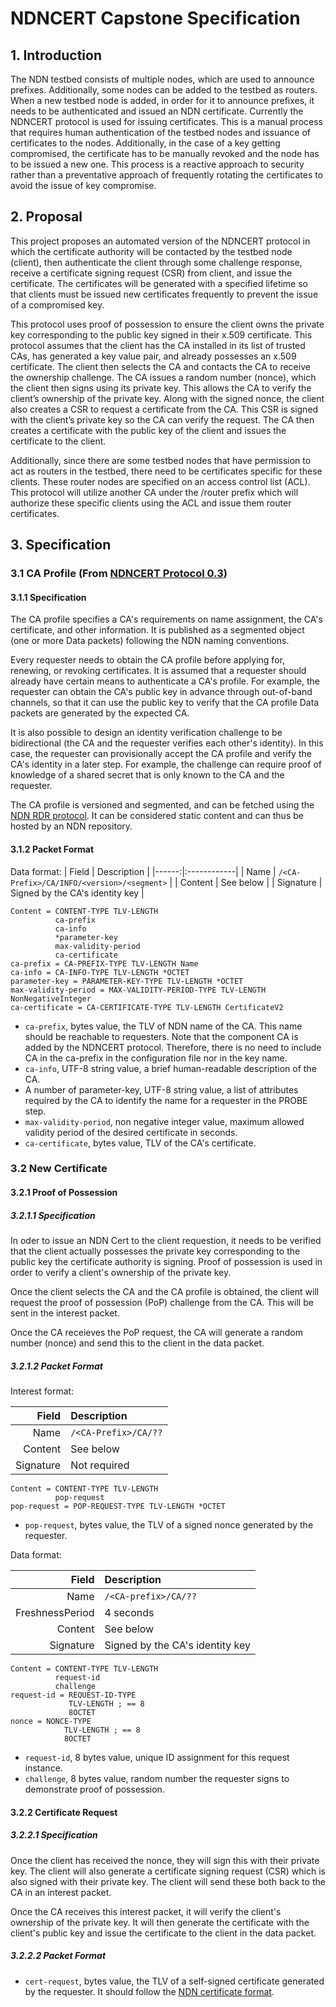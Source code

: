 # NDNCERT Capstone Specification

## 1. Introduction
The NDN testbed consists of multiple nodes, which are used to announce prefixes. Additionally, some nodes can be added to the testbed as routers. When a new testbed node is added, in order for it to announce prefixes, it needs to be authenticated and issued an NDN certificate. Currently the NDNCERT protocol is used for issuing certificates. This is a manual process that requires human authentication of the testbed nodes and issuance of certificates to the nodes. Additionally, in the case of a key getting compromised, the certificate has to be manually revoked and the node has to be issued a new one. This process is a reactive approach to security rather than a preventative approach of frequently rotating the certificates to avoid the issue of key compromise.

## 2. Proposal
This project proposes an automated version of the NDNCERT protocol in which the certificate authority will be contacted by the testbed node (client), then authenticate the client through some challenge response, receive a certificate signing request (CSR) from client, and issue the certificate. The certificates will be generated with a specified lifetime so that clients must be issued new certificates frequently to prevent the issue of a compromised key.

This protocol uses proof of possession to ensure the client owns the private key corresponding to the public key signed in their x.509 certificate. This protocol assumes that the client has the CA installed in its list of trusted CAs, has generated a key value pair, and already possesses an x.509 certificate. The client then selects the CA and contacts the CA to receive the ownership challenge. The CA issues a random number (nonce), which the client then signs using its private key. This allows the CA to verify the client’s ownership of the private key. Along with the signed nonce, the client also creates a CSR to request a certificate from the CA. This CSR is signed with the client’s private key so the CA can verify the request. The CA then creates a certificate with the public key of the client and issues the certificate to the client.

Additionally, since there are some testbed nodes that have permission to act as routers in the testbed, there need to be certificates specific for these clients. These router nodes are specified on an access control list (ACL). This protocol will utilize another CA under the /router prefix which will authorize these specific clients using the ACL and issue them router certificates.

## 3. Specification

### 3.1 CA Profile (From [NDNCERT Protocol 0.3](https://github.com/named-data/ndncert/wiki/NDNCERT-Protocol-0.3))
#### 3.1.1 Specification
The CA profile specifies a CA's requirements on name assignment, the CA's certificate, and other information. It is published as a segmented object (one or more Data packets) following the NDN naming conventions.

Every requester needs to obtain the CA profile before applying for, renewing, or revoking certificates. It is assumed that a requester should already have certain means to authenticate a CA's profile. For example, the requester can obtain the CA's public key in advance through out-of-band channels, so that it can use the public key to verify that the CA profile Data packets are generated by the expected CA.

It is also possible to design an identity verification challenge to be bidirectional (the CA and the requester verifies each other's identity). In this case, the requester can provisionally accept the CA profile and verify the CA's identity in a later step. For example, the challenge can require proof of knowledge of a shared secret that is only known to the CA and the requester.

The CA profile is versioned and segmented, and can be fetched using the [NDN RDR protocol](https://redmine.named-data.net/projects/ndn-tlv/wiki/RDR). It can be considered static content and can thus be hosted by an NDN repository.

#### 3.1.2 Packet Format
Data format:
| Field      | Description |
|------:|:------------|
| Name      | ``` /<CA-Prefix>/CA/INFO/<version>/<segment> ```     |
| Content   | See below        |
| Signature | Signed by the CA's identity key |

``` abnf
Content = CONTENT-TYPE TLV-LENGTH
          ca-prefix
          ca-info
          *parameter-key
          max-validity-period
          ca-certificate
ca-prefix = CA-PREFIX-TYPE TLV-LENGTH Name
ca-info = CA-INFO-TYPE TLV-LENGTH *OCTET
parameter-key = PARAMETER-KEY-TYPE TLV-LENGTH *OCTET
max-validity-period = MAX-VALIDITY-PERIOD-TYPE TLV-LENGTH NonNegativeInteger
ca-certificate = CA-CERTIFICATE-TYPE TLV-LENGTH CertificateV2
```

* ``` ca-prefix ```, bytes value, the TLV of NDN name of the CA. This name should be reachable to requesters. Note that the component CA is added by the NDNCERT protocol. Therefore, there is no need to include CA in the ca-prefix in the configuration file nor in the key name.
* ``` ca-info ```, UTF-8 string value, a brief human-readable description of the CA.
* A number of parameter-key, UTF-8 string value, a list of attributes required by the CA to identify the name for a requester in the PROBE step.
* ``` max-validity-period ```, non negative integer value, maximum allowed validity period of the desired certificate in seconds.
* ``` ca-certificate ```, bytes value, TLV of the CA's certificate.

### 3.2 New Certificate
#### 3.2.1 Proof of Possession
##### 3.2.1.1 Specification
In oder to issue an NDN Cert to the client requestion, it needs to be verified that the client actually possesses the private key corresponding to the public key the certificate authority is signing. Proof of possession is used in order to verify a client's ownership of the private key.

Once the client selects the CA and the CA profile is obtained, the client will request the proof of possession (PoP) challenge from the CA. This will be sent in the interest packet.

Once the CA receieves the PoP request, the CA will generate a random number (nonce) and send this to the client in the data packet.

##### 3.2.1.2 Packet Format

Interest format:

| Field      | Description |
|------:|:------------|
| Name      | ``` /<CA-Prefix>/CA/?? ```     |
| Content   | See below        |
| Signature | Not required |

``` abnf
Content = CONTENT-TYPE TLV-LENGTH
          pop-request
pop-request = POP-REQUEST-TYPE TLV-LENGTH *OCTET
```
* `pop-request`, bytes value, the TLV of a signed nonce generated by the requester.

Data format:

| Field | Description |
|------:|:------------|
| Name | `/<CA-prefix>/CA/??` |
| FreshnessPeriod | 4 seconds |
| Content | See below |
| Signature | Signed by the CA's identity key |

```abnf
Content = CONTENT-TYPE TLV-LENGTH
          request-id
          challenge
request-id = REQUEST-ID-TYPE
             TLV-LENGTH ; == 8
             8OCTET
nonce = NONCE-TYPE
            TLV-LENGTH ; == 8
            8OCTET
```

* `request-id`, 8 bytes value, unique ID assignment for this request instance.
* `challenge`, 8 bytes value, random number the requester signs to demonstrate proof of possession.

#### 3.2.2 Certificate Request

##### 3.2.2.1 Specification
Once the client has received the nonce, they will sign this with their private key. The client will also generate a certificate signing request (CSR) which is also signed with their private key. The client will send these both back to the CA in an interest packet.

Once the CA receives this interest packet, it will verify the client's ownership of the private key. It will then generate the certificate with the client's public key and issue the certificate to the client in the data packet.

##### 3.2.2.2 Packet Format
* `cert-request`, bytes value, the TLV of a self-signed certificate generated by the requester. It should follow the [NDN certificate format](https://named-data.net/doc/ndn-cxx/0.7.0/specs/certificate-format.html).
